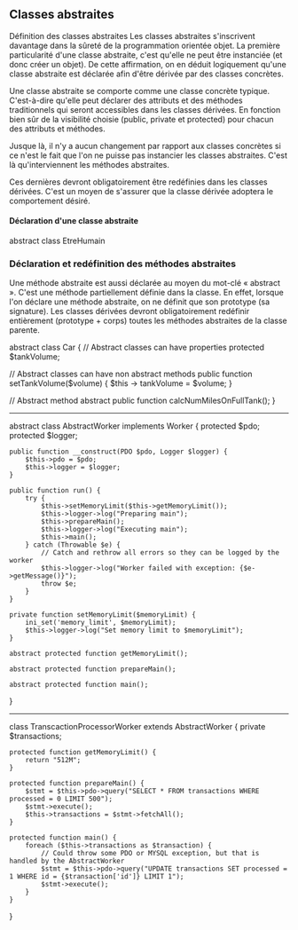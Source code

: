 ## Classes abstraites

Définition des classes abstraites
Les classes abstraites s'inscrivent davantage dans la sûreté de la programmation orientée objet. La première particularité d'une classe abstraite, c'est qu'elle ne peut être instanciée (et donc créer un objet). De cette affirmation, on en déduit logiquement qu'une classe abstraite est déclarée afin d'être dérivée par des classes concrètes.

Une classe abstraite se comporte comme une classe concrète typique. C'est-à-dire qu'elle peut déclarer des attributs et des méthodes traditionnels qui seront accessibles dans les classes dérivées. En fonction bien sûr de la visibilité choisie (public, private et protected) pour chacun des attributs et méthodes.

Jusque là, il n'y a aucun changement par rapport aux classes concrètes si ce n'est le fait que l'on ne puisse pas instancier les classes abstraites. C'est là qu'interviennent les méthodes abstraites. 

Ces dernières devront obligatoirement être redéfinies dans les classes dérivées. C'est un moyen de s'assurer que la classe dérivée adoptera le comportement désiré.

#### Déclaration d'une classe abstraite
 
abstract class EtreHumain


### Déclaration et redéfinition des méthodes abstraites

Une méthode abstraite est aussi déclarée au moyen du mot-clé « abstract ». C'est une méthode partiellement définie dans la classe. En effet, lorsque l'on déclare une méthode abstraite, on ne définit que son prototype (sa signature). Les classes dérivées devront obligatoirement redéfinir entièrement (prototype + corps) toutes les méthodes abstraites de la classe parente.


abstract class Car {
  // Abstract classes can have properties
  protected $tankVolume;
 
  // Abstract classes can have non abstract methods
  public function setTankVolume($volume)
  {
    $this -> tankVolume = $volume;
  }
 
  // Abstract method
  abstract public function calcNumMilesOnFullTank();
}


------------------------------------------------------------------------------------

abstract class AbstractWorker implements Worker {
    protected $pdo;
    protected $logger;

    public function __construct(PDO $pdo, Logger $logger) {
        $this->pdo = $pdo;
        $this->logger = $logger;
    }

    public function run() {
        try {
            $this->setMemoryLimit($this->getMemoryLimit());
            $this->logger->log("Preparing main");
            $this->prepareMain();
            $this->logger->log("Executing main");
            $this->main();
        } catch (Throwable $e) {
            // Catch and rethrow all errors so they can be logged by the worker
            $this->logger->log("Worker failed with exception: {$e->getMessage()}");
            throw $e;
        }
    }

    private function setMemoryLimit($memoryLimit) {
        ini_set('memory_limit', $memoryLimit);
        $this->logger->log("Set memory limit to $memoryLimit");
    }

    abstract protected function getMemoryLimit();

    abstract protected function prepareMain();

    abstract protected function main();
}

------------------------------------------------------------------------------------

class TranscactionProcessorWorker extends AbstractWorker {
    private $transactions;

    protected function getMemoryLimit() {
        return "512M";
    }

    protected function prepareMain() {
        $stmt = $this->pdo->query("SELECT * FROM transactions WHERE processed = 0 LIMIT 500");
        $stmt->execute();
        $this->transactions = $stmt->fetchAll();
    }

    protected function main() {
        foreach ($this->transactions as $transaction) {
            // Could throw some PDO or MYSQL exception, but that is handled by the AbstractWorker
            $stmt = $this->pdo->query("UPDATE transactions SET processed = 1 WHERE id = {$transaction['id']} LIMIT 1");
            $stmt->execute();
        }
    }
}

